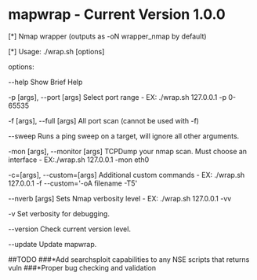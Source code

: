 # mapwrap  - Current Version 1.0.0

[*] Nmap wrapper (outputs as -oN wrapper_nmap by default)

[*] Usage: ./wrap.sh <target> [options]

options:

--help                          Show Brief Help

-p [args], --port [args]        Select port range - EX: ./wrap.sh 127.0.0.1 -p 0-65535

-f [args], --full [args]        All port scan (cannot be used with -f)

--sweep                         Runs a ping sweep on a target, will ignore all other arguments.

-mon [args], --monitor [args]   TCPDump your nmap scan.  Must choose an interface - EX:./wrap.sh 127.0.0.1 -mon eth0

-c=[args], --custom=[args]      Additional custom commands - EX: ./wrap.sh 127.0.0.1 -f --custom='-oA filename -T5'

--nverb [args]                  Sets Nmap verbosity level - EX: ./wrap.sh 127.0.0.1 -vv

-v                              Set verbosity for debugging.

--version                       Check current version level.

--update                        Update mapwrap.

##TODO
###*Add searchsploit capabilities to any NSE scripts that returns vuln
###*Proper bug checking and validation
